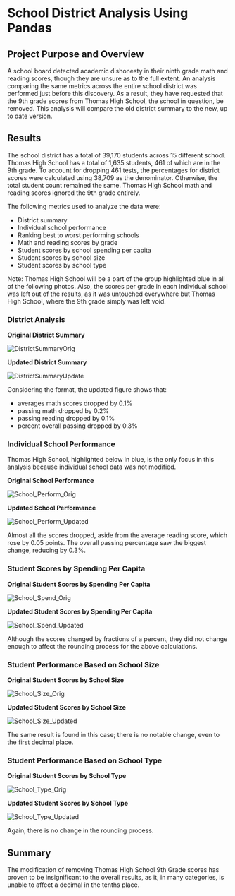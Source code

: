 # School District Analysis Using Pandas
## Project Purpose and Overview
A school board detected academic dishonesty in their ninth grade math and reading scores, though they are unsure as to the full extent. An analysis comparing the same metrics across the entire school district was performed just before this discovery. As a result, they have requested that the 9th grade scores from Thomas High School, the school in question, be removed. This analysis will compare the old district summary to the new, up to date version.
## Results
The school district has a total of 39,170 students across 15 different school. Thomas High School has a total of 1,635 students, 461 of which are in the 9th grade. To account for dropping 461 tests, the percentages for district scores were calculated using 38,709 as the denominator. Otherwise, the total student count remained the same. Thomas High School math and reading scores ignored the 9th grade entirely.

The following metrics used to analyze the data were:
  - District summary
  - Individual school performance
  - Ranking best to worst performing schools
  - Math and reading scores by grade
  - Student scores by school spending per capita
  - Student scores by school size
  - Student scores by school type

Note: Thomas High School will be a part of the group highlighted blue in all of the following photos. Also, the scores per grade in each individual school was left out of the results, as it was untouched everywhere but Thomas High School, where the 9th grade simply was left void.

### District Analysis

**Original District Summary**

![DistrictSummaryOrig](https://user-images.githubusercontent.com/92493572/142491270-36cb6d41-eb74-4c58-ad6e-1371ecbe3a69.png)

**Updated District Summary**

![DistrictSummaryUpdate](https://user-images.githubusercontent.com/92493572/142491276-89902924-fd50-4692-b242-bcd5bdfcfbf5.png)

Considering the format, the updated figure shows that:
  - averages math scores dropped by 0.1%
  - passing math dropped by 0.2%
  - passing reading dropped by 0.1%
  - percent overall passing dropped by 0.3%

### Individual School Performance
Thomas High School, highlighted below in blue, is the only focus in this analysis because individual school data was not modified.

**Original School Performance**

![School_Perform_Orig](https://user-images.githubusercontent.com/92493572/142500261-27239bf5-5daf-4dde-9cc5-beb2404f1fb7.png)

**Updated School Performance**

![School_Perform_Updated](https://user-images.githubusercontent.com/92493572/142500670-fe518560-b08e-475b-8741-2fbb684a9c61.png)

Almost all the scores dropped, aside from the average reading score, which rose by 0.05 points. The overall passing percentage saw the biggest change, reducing by 0.3%.

### Student Scores by Spending Per Capita

**Original Student Scores by Spending Per Capita**

![School_Spend_Orig](https://user-images.githubusercontent.com/92493572/142502948-f8261126-b4d6-43bb-902d-26fbe9493fb7.png)

**Updated Student Scores by Spending Per Capita**

![School_Spend_Updated](https://user-images.githubusercontent.com/92493572/142502962-e674598d-f406-4252-bf14-609cd0b18e48.png)

Although the scores changed by fractions of a percent, they did not change enough to affect the rounding process for the above calculations.

### Student Performance Based on School Size

**Original Student Scores by School Size**

![School_Size_Orig](https://user-images.githubusercontent.com/92493572/142503638-30e3aea9-fa37-4c41-8a57-225c97e1c7ad.png)

**Updated Student Scores by School Size**

![School_Size_Updated](https://user-images.githubusercontent.com/92493572/142503673-98157e50-cf25-466b-ab5b-b35b0bee44e1.png)

The same result is found in this case; there is no notable change, even to the first decimal place.

### Student Performance Based on School Type

**Original Student Scores by School Type**

![School_Type_Orig](https://user-images.githubusercontent.com/92493572/142503893-5e4ba099-fb53-4e9c-9a89-38fb4ab40658.png)

**Updated Student Scores by School Type**

![School_Type_Updated](https://user-images.githubusercontent.com/92493572/142503902-a9d368c2-47be-4937-8170-e45603b09359.png)

Again, there is no change in the rounding process.

## Summary

The modification of removing Thomas High School 9th Grade scores has proven to be insignificant to the overall results, as it, in many categories, is unable to affect a decimal in the tenths place.







